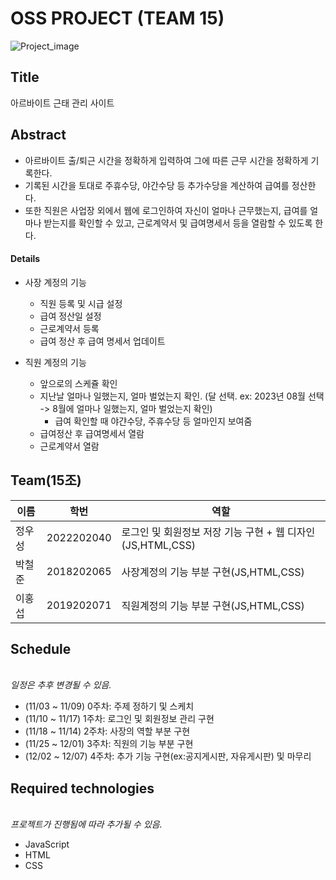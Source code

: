 # OSS PROJECT (TEAM 15) 
![Project_image](https://github.com/wo0oo/OpenSW_15/assets/117130749/f3b86cac-cae3-47be-b5d3-743187f32252)



## Title
아르바이트 근태 관리 사이트

## Abstract
* 아르바이트 출/퇴근 시간을 정확하게 입력하여 그에 따른 근무 시간을 정확하게 기록한다.
* 기록된 시간을 토대로 주휴수당, 야간수당 등 추가수당을 계산하여 급여를 정산한다.
* 또한 직원은 사업장 외에서 웹에 로그인하여 자신이 얼마나 근무했는지, 급여를 얼마나 받는지를 확인할 수 있고, 근로계약서 및 급여명세서 등을 열람할 수 있도록 한다.

#### Details
* 사장 계정의 기능
  * 직원 등록 및 시급 설정
  * 급여 정산일 설정
  * 근로계약서 등록
  * 급여 정산 후 급여 명세서 업데이트
  
* 직원 계정의 기능
  * 앞으로의 스케쥴 확인
  * 지난날 얼마나 일했는지, 얼마 벌었는지 확인. (달 선택. ex: 2023년 08월 선택 -> 8월에 얼마나 일했는지, 얼마 벌었는지 확인)
    * 급여 확인할 때 야갼수당, 주휴수당 등 얼마인지 보여줌
  * 급여정산 후 급여명세서 열람
  * 근로계약서 열람

## Team(15조)
이름|학번|역할
---|---|---
정우성|2022202040|로그인 및 회원정보 저장 기능 구현 + 웹 디자인(JS,HTML,CSS)
박철준|2018202065|사장계정의 기능 부분 구현(JS,HTML,CSS)
이홍섭|2019202071|직원계정의 기능 부분 구현(JS,HTML,CSS)

## Schedule
<br />_일정은 추후 변경될 수 있음._
* (11/03 ~ 11/09) 0주차: 주제 정하기 및 스케치
* (11/10 ~ 11/17) 1주차: 로그인 및 회원정보 관리 구현
* (11/18 ~ 11/14) 2주차: 사장의 역할 부분 구현
* (11/25 ~ 12/01) 3주차: 직원의 기능 부분 구현
* (12/02 ~ 12/07) 4주차: 추가 기능 구현(ex:공지게시판, 자유게시판) 및 마무리


## Required technologies
<br />_프로젝트가 진행됨에 따라 추가될 수 있음._
* JavaScript
* HTML
* CSS
